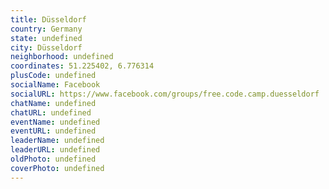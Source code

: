 ```yaml
---
title: Düsseldorf
country: Germany
state: undefined
city: Düsseldorf
neighborhood: undefined
coordinates: 51.225402, 6.776314
plusCode: undefined
socialName: Facebook
socialURL: https://www.facebook.com/groups/free.code.camp.duesseldorf
chatName: undefined
chatURL: undefined
eventName: undefined
eventURL: undefined
leaderName: undefined
leaderURL: undefined
oldPhoto: undefined
coverPhoto: undefined
---
```

